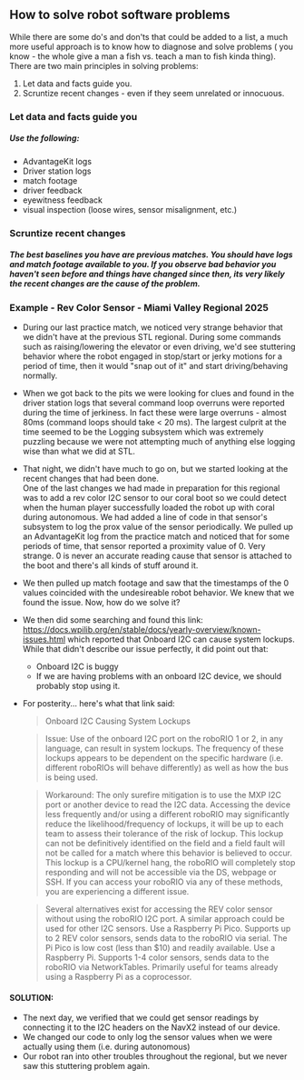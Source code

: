 ## How to solve robot software problems

While there are some do's and don'ts that could be added to a list, a much more useful approach is to know how to diagnose and solve problems ( you know - the whole give a man a fish vs. teach a man to fish kinda thing).
There are two main principles in solving problems:

1. Let data and facts guide you.
2. Scruntize recent changes - even if they seem unrelated or innocuous.

### Let data and facts guide you
##### Use the following:
- AdvantageKit logs
- Driver station logs
- match footage
- driver feedback
- eyewitness feedback 
- visual inspection (loose wires, sensor misalignment, etc.)

### Scruntize recent changes
##### The best baselines you have are previous matches.  You should have logs and match footage available to you.   If you observe bad behavior you haven't seen before and things have changed since then, its very likely the recent changes are the cause of the problem.


### Example - Rev Color Sensor - Miami Valley Regional 2025
- During our last practice match, we noticed very strange behavior that we didn't have at the previous STL regional.   During
  some commands such as raising/lowering the elevator or even driving, we'd see stuttering behavior where the robot engaged in stop/start or jerky motions for a period of time, 
  then it would "snap out of it" and start driving/behaving normally.  

- When we got back to the pits we were looking for clues and found in the driver station logs that several command loop overruns were reported during the time of jerkiness.  In fact these were large overruns - almost 80ms (command loops should take < 20 ms).  The largest culprit at the time seemed to be the Logging subsystem which was extremely puzzling because we were not attempting much of anything else logging wise than what we did at STL.
  
- That night, we didn't have much to go on, but we started looking at the recent changes that had been done.  
  One of the last changes we had made in preparation for this regional was to add a rev color I2C sensor to our coral boot
  so we could detect when the human player successfully loaded the robot up with coral during autonomous.  We had added a 
  line of code in that sensor's subsystem to log the prox value of the sensor periodically.  We pulled up an AdvantageKit log from the practice match and noticed that for some periods of time, that sensor reported a proximity value of 0.   Very strange.  0 is never an accurate reading cause that sensor is attached to the boot and there's all kinds of stuff around it.
 
- We then pulled up match footage and saw that the timestamps of the 0 values coincided with the undesireable robot behavior.  We knew that we found the issue.   Now, how do we solve it?
- We then did some searching and found this link: https://docs.wpilib.org/en/stable/docs/yearly-overview/known-issues.html which reported that Onboard I2C can cause system lockups.  While that didn't describe our issue perfectly, it did point out that:
  - Onboard I2C is buggy
  - If we are having problems with an onboard I2C device, we should probably stop using it.
- For posterity... here's what that link said:
  > Onboard I2C Causing System Lockups
   
  > Issue: Use of the onboard I2C port on the roboRIO 1 or 2, in any language, can result in system lockups. The frequency of these lockups appears to be dependent on the specific hardware (i.e. different roboRIOs will behave differently) as well as how the bus is being used.

  > Workaround: The only surefire mitigation is to use the MXP I2C port or another device to read the I2C data. Accessing the device less frequently and/or using a different roboRIO may significantly reduce the likelihood/frequency of lockups, it will be up to each team to assess their tolerance of the risk of lockup. This lockup can not be definitively identified on the field and a field fault will not be called for a match where this behavior is believed to occur. This lockup is a CPU/kernel hang, the roboRIO will completely stop responding and will not be accessible via the DS, webpage or SSH. If you can access your roboRIO via any of these methods, you are experiencing a different issue.

  > Several alternatives exist for accessing the REV color sensor without using the roboRIO I2C port. A similar approach could be used for other I2C sensors.
    Use a Raspberry Pi Pico. Supports up to 2 REV color sensors, sends data to the roboRIO via serial. The Pi Pico is low cost (less than $10) and readily available.
    Use a Raspberry Pi. Supports 1-4 color sensors, sends data to the roboRIO via NetworkTables. Primarily useful for teams already using a Raspberry Pi as a coprocessor.

#### SOLUTION:
  - The next day, we verified that we could get sensor readings by connecting it to the I2C headers on the NavX2 instead of our device.
  - We changed our code to only log the sensor values when we were actually using them (i.e. during autonomous)
  - Our robot ran into other troubles throughout the regional, but we never saw this stuttering problem again.